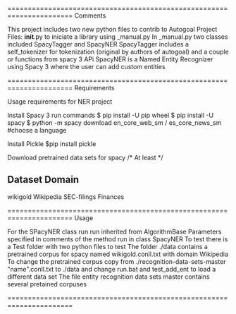 ======================================================================
Comments

This project includes two new python files to contrib to Autogoal Project
Files: __init__.py to iniciate a library using _manual.py
In _manual.py two classes included SpacyTagger and SpacyNER
SpacyTagger includes a self_tokenizer for tokenization (original by authors of autogoal) and a couple or functions from spacy 3 APi
SpacyNER is a Named Entity Recognizer using Spacy 3 where the user can add custom entities

======================================================================
Requirements

Usage requirements for NER project

Install Spacy 3 run commands
$ pip install -U pip wheel
$ pip install -U spacy
$ python -m spacy download en_core_web_sm / es_core_news_sm #choose a language

Install Pickle
$pip install pickle

Download pretrained data sets for spacy /* At least */

Dataset 		Domain
---------------------------
wikigold        Wikipedia 
SEC-filings     Finances

======================================================================
Usage

For the SPacyNER class run run inherited from AlgorithmBase
Parameters specified in comments of the method run in class SpacyNER
To test there is a Test folder with two python files to test
The folder ./data contains a pretrained corpus for spacy named wikigold.conll.txt with domain Wikipedia
To change the pretrained corpus copy from ./recognition-data-sets-master "name".conll.txt to ./data
and change run.bat and test_add_ent to load a different data set
The file entity recognition data sets master contains several pretained corpuses


======================================================================
